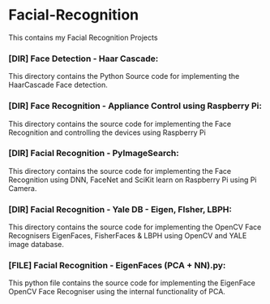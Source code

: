 # Facial-Recognition
This contains my Facial Recognition Projects

### [DIR] Face Detection - Haar Cascade:
This directory contains the Python Source code for implementing the HaarCascade Face detection.

### [DIR] Face Recognition - Appliance Control using Raspberry Pi:
This directory contains the source code for implementing the Face Recognition and controlling the devices using Raspberry Pi

### [DIR] Facial Recognition - PyImageSearch:
This directory contains the source code for implementing the Face Recognition using DNN, FaceNet and SciKit learn on Raspberry Pi using Pi Camera.

### [DIR] Facial Recognition - Yale DB - Eigen, FIsher, LBPH:
This directory contains the source code for implementing the OpenCV Face Recognisers EigenFaces, FisherFaces & LBPH using OpenCV and YALE image database.

### [FILE] Facial Recognition - EigenFaces (PCA + NN).py:
This python file contains the source code for implementing the EigenFace OpenCV Face Recogniser using the internal functionality of PCA.

